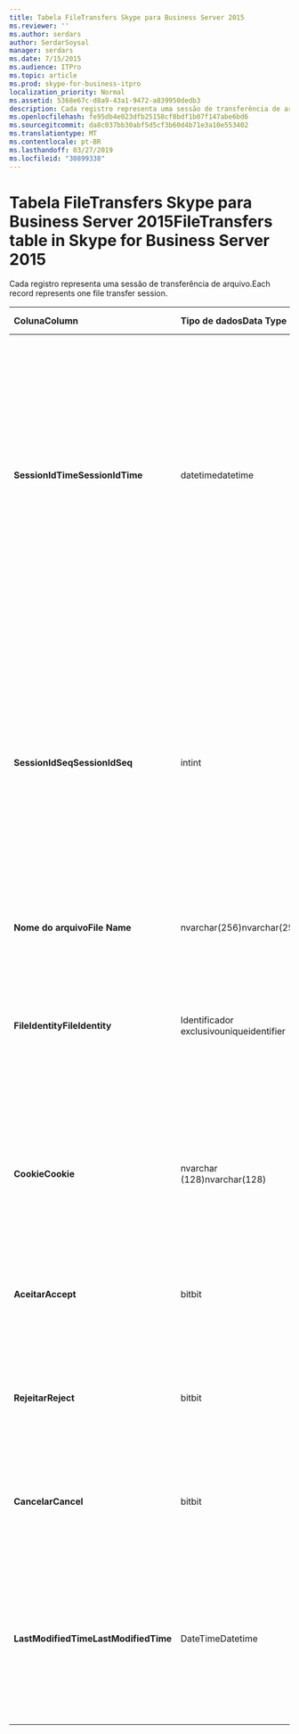 ```yaml
---
title: Tabela FileTransfers Skype para Business Server 2015
ms.reviewer: ''
ms.author: serdars
author: SerdarSoysal
manager: serdars
ms.date: 7/15/2015
ms.audience: ITPro
ms.topic: article
ms.prod: skype-for-business-itpro
localization_priority: Normal
ms.assetid: 5368e67c-d8a9-43a1-9472-a839950dedb3
description: Cada registro representa uma sessão de transferência de arquivo.
ms.openlocfilehash: fe95db4e023dfb25158cf0bdf1b07f147abe6bd6
ms.sourcegitcommit: da8c037bb30abf5d5cf3b60d4b71e3a10e553402
ms.translationtype: MT
ms.contentlocale: pt-BR
ms.lasthandoff: 03/27/2019
ms.locfileid: "30899338"
---
```

# <a name="filetransfers-table-in-skype-for-business-server-2015"></a><span data-ttu-id="0ad28-103">Tabela FileTransfers Skype para Business Server 2015</span><span class="sxs-lookup"><span data-stu-id="0ad28-103">FileTransfers table in Skype for Business Server 2015</span></span>
 
<span data-ttu-id="0ad28-104">Cada registro representa uma sessão de transferência de arquivo.</span><span class="sxs-lookup"><span data-stu-id="0ad28-104">Each record represents one file transfer session.</span></span>
  
|<span data-ttu-id="0ad28-105">**Coluna**</span><span class="sxs-lookup"><span data-stu-id="0ad28-105">**Column**</span></span>|<span data-ttu-id="0ad28-106">**Tipo de dados**</span><span class="sxs-lookup"><span data-stu-id="0ad28-106">**Data Type**</span></span>|<span data-ttu-id="0ad28-107">**Chave/índice**</span><span class="sxs-lookup"><span data-stu-id="0ad28-107">**Key/Index**</span></span>|<span data-ttu-id="0ad28-108">**Detalhes**</span><span class="sxs-lookup"><span data-stu-id="0ad28-108">**Details**</span></span>|
|:-----|:-----|:-----|:-----|
|<span data-ttu-id="0ad28-109">**SessionIdTime**</span><span class="sxs-lookup"><span data-stu-id="0ad28-109">**SessionIdTime**</span></span> <br/> |<span data-ttu-id="0ad28-110">datetime</span><span class="sxs-lookup"><span data-stu-id="0ad28-110">datetime</span></span>  <br/> |<span data-ttu-id="0ad28-111">Primária, estrangeira</span><span class="sxs-lookup"><span data-stu-id="0ad28-111">Primary, Foreign</span></span>  <br/> |<span data-ttu-id="0ad28-112">Hora da solicitação de sessão.</span><span class="sxs-lookup"><span data-stu-id="0ad28-112">Time of session request.</span></span> <span data-ttu-id="0ad28-113">Usado em conjunto com **SessionIdSeq** para identificar exclusivamente uma sessão.</span><span class="sxs-lookup"><span data-stu-id="0ad28-113">Used in conjunction with **SessionIdSeq** to uniquely identify a session.</span></span> <span data-ttu-id="0ad28-114">Consulte a [tabela no Skype para Business Server 2015 de diálogos](dialogs.md) para obter mais informações.</span><span class="sxs-lookup"><span data-stu-id="0ad28-114">See the [Dialogs table in Skype for Business Server 2015](dialogs.md) for more information.</span></span> <br/> |
|<span data-ttu-id="0ad28-115">**SessionIdSeq**</span><span class="sxs-lookup"><span data-stu-id="0ad28-115">**SessionIdSeq**</span></span> <br/> |<span data-ttu-id="0ad28-116">int</span><span class="sxs-lookup"><span data-stu-id="0ad28-116">int</span></span>  <br/> |<span data-ttu-id="0ad28-117">Primária, estrangeira</span><span class="sxs-lookup"><span data-stu-id="0ad28-117">Primary, Foreign</span></span>  <br/> |<span data-ttu-id="0ad28-118">Número de identificação para identificar a sessão.</span><span class="sxs-lookup"><span data-stu-id="0ad28-118">ID number to identify the session.</span></span> <span data-ttu-id="0ad28-119">Usado em conjunto com **SessionIdTime** para identificar exclusivamente uma sessão.</span><span class="sxs-lookup"><span data-stu-id="0ad28-119">Used in conjunction with **SessionIdTime** to uniquely identify a session.</span></span> <span data-ttu-id="0ad28-120">Consulte a [tabela no Skype para Business Server 2015 de diálogos](dialogs.md) para obter mais informações.</span><span class="sxs-lookup"><span data-stu-id="0ad28-120">See the [Dialogs table in Skype for Business Server 2015](dialogs.md) for more information.</span></span> <br/> |
|<span data-ttu-id="0ad28-121">**Nome do arquivo**</span><span class="sxs-lookup"><span data-stu-id="0ad28-121">**File Name**</span></span> <br/> |<span data-ttu-id="0ad28-122">nvarchar(256)</span><span class="sxs-lookup"><span data-stu-id="0ad28-122">nvarchar(256)</span></span>  <br/> ||<span data-ttu-id="0ad28-123">Nome do arquivo.</span><span class="sxs-lookup"><span data-stu-id="0ad28-123">Name of the file.</span></span>  <br/> |
|<span data-ttu-id="0ad28-124">**FileIdentity**</span><span class="sxs-lookup"><span data-stu-id="0ad28-124">**FileIdentity**</span></span> <br/> |<span data-ttu-id="0ad28-125">Identificador exclusivo</span><span class="sxs-lookup"><span data-stu-id="0ad28-125">uniqueidentifier</span></span>  <br/> ||<span data-ttu-id="0ad28-126">Identificador exclusivo para distinguir entre transferências de arquivo envolvendo o mesmo nome de arquivo.</span><span class="sxs-lookup"><span data-stu-id="0ad28-126">Unique identifier to distinguish between file transfers involving the same file name.</span></span>  <br/> |
|<span data-ttu-id="0ad28-127">**Cookie**</span><span class="sxs-lookup"><span data-stu-id="0ad28-127">**Cookie**</span></span> <br/> |<span data-ttu-id="0ad28-128">nvarchar (128)</span><span class="sxs-lookup"><span data-stu-id="0ad28-128">nvarchar(128)</span></span>  <br/> |<span data-ttu-id="0ad28-129">Primária</span><span class="sxs-lookup"><span data-stu-id="0ad28-129">Primary</span></span>  <br/> |<span data-ttu-id="0ad28-130">Usado para identificar cada mensagem de acompanhamento como sendo associado a este.</span><span class="sxs-lookup"><span data-stu-id="0ad28-130">Used to identify every follow-up message as being associated with this one.</span></span>  <br/> |
|<span data-ttu-id="0ad28-131">**Aceitar**</span><span class="sxs-lookup"><span data-stu-id="0ad28-131">**Accept**</span></span> <br/> |<span data-ttu-id="0ad28-132">bit</span><span class="sxs-lookup"><span data-stu-id="0ad28-132">bit</span></span>  <br/> ||<span data-ttu-id="0ad28-133">Pode ser TRUE ou nulo.</span><span class="sxs-lookup"><span data-stu-id="0ad28-133">Can be TRUE or NULL.</span></span> <span data-ttu-id="0ad28-134">Se for TRUE, em seguida, rejeitar e Cancelar será NULL.</span><span class="sxs-lookup"><span data-stu-id="0ad28-134">If TRUE, then Reject and Cancel will be NULL.</span></span>  <br/> |
|<span data-ttu-id="0ad28-135">**Rejeitar**</span><span class="sxs-lookup"><span data-stu-id="0ad28-135">**Reject**</span></span> <br/> |<span data-ttu-id="0ad28-136">bit</span><span class="sxs-lookup"><span data-stu-id="0ad28-136">bit</span></span>  <br/> ||<span data-ttu-id="0ad28-137">Pode ser TRUE ou nulo.</span><span class="sxs-lookup"><span data-stu-id="0ad28-137">Can be TRUE or NULL.</span></span> <span data-ttu-id="0ad28-138">Se for TRUE, em seguida, aceitar e Cancelar será NULL.</span><span class="sxs-lookup"><span data-stu-id="0ad28-138">If TRUE, then Accept and Cancel will be NULL.</span></span>  <br/> |
|<span data-ttu-id="0ad28-139">**Cancelar**</span><span class="sxs-lookup"><span data-stu-id="0ad28-139">**Cancel**</span></span> <br/> |<span data-ttu-id="0ad28-140">bit</span><span class="sxs-lookup"><span data-stu-id="0ad28-140">bit</span></span>  <br/> ||<span data-ttu-id="0ad28-141">Pode ser TRUE ou nulo.</span><span class="sxs-lookup"><span data-stu-id="0ad28-141">Can be TRUE or NULL.</span></span> <span data-ttu-id="0ad28-142">Se for TRUE, em seguida, aceitar e rejeitar será NULL.</span><span class="sxs-lookup"><span data-stu-id="0ad28-142">If TRUE, then Accept and Reject will be NULL.</span></span>  <br/> |
|<span data-ttu-id="0ad28-143">**LastModifiedTime**</span><span class="sxs-lookup"><span data-stu-id="0ad28-143">**LastModifiedTime**</span></span> <br/> |<span data-ttu-id="0ad28-144">DateTime</span><span class="sxs-lookup"><span data-stu-id="0ad28-144">Datetime</span></span>  <br/> ||<span data-ttu-id="0ad28-145">Para uso interno pelo serviço de monitoramento.</span><span class="sxs-lookup"><span data-stu-id="0ad28-145">For internal use by the Monitoring service.</span></span>  <br/> <span data-ttu-id="0ad28-146">Este campo foi introduzido no Skype para Business Server 2015.</span><span class="sxs-lookup"><span data-stu-id="0ad28-146">This field was introduced in Skype for Business Server 2015.</span></span>  <br/> |
   

